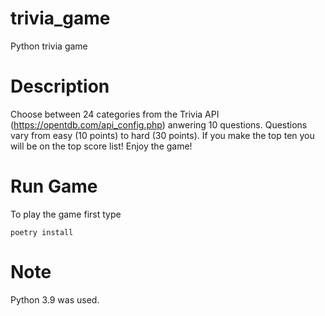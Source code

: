 # trivia_game
Python trivia game

# Description 
Choose between 24 categories from the Trivia API (https://opentdb.com/api_config.php) anwering 10 questions.
Questions vary from easy (10 points) to hard (30 points). If you make the top ten you will be on the top score list! Enjoy the game!

# Run Game
To play the game first type
```
poetry install
```

# Note
Python 3.9 was used.
